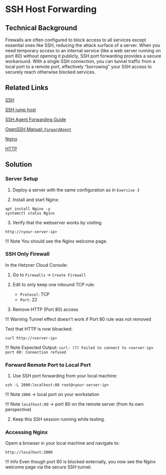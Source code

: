 # SSH Host Forwarding

## Technical Background

Firewalls are often configured to block access to all services except essential ones like SSH, reducing the attack surface of a server.
When you need temporary access to an internal service (like a web server running on port 80) without opening it publicly, SSH port forwarding provides a secure workaround. With a single SSH connection, you can tunnel traffic from a local port to a remote port, effectively “borrowing” your SSH access to securely reach otherwise blocked services.

## Related Links

[SSH](https://en.wikipedia.org/wiki/Secure_Shell)

[SSH jump host](https://wiki.gentoo.org/wiki/SSH_jump_host)

[SSH Agent Forwarding Guide](https://developer.mozilla.org/en-US/docs/Glossary/SSH_Agent_Forwarding)

[OpenSSH Manual: `ForwardAgent`](https://man.openbsd.org/ssh_config#ForwardAgent)

[Nginx](https://docs.Nginx.com/Nginx/admin-guide/web-server)

[HTTP](https://www.w3.org/Protocols/)

## Solution

### Server Setup

1. Deploy a server with the same configuration as in `Exercise 3`

2. Install and start Nginx:

```
apt install Nginx -y
systemctl status Nginx
```

3. Verify that the webserver works by visiting

`http://<your-server-ip>`

!!! Note
    You should see the Nginx welcome page.

### SSH Only Firewall

In the Hetzner Cloud Console:

1. Go to `Firewalls` → `Create Firewall`

2. Edit to only keep one inbound TCP rule:
    - `Protocol`: TCP
    - `Port`: 22

3. Remove HTTP (Port 80) access

!!! Warning
    Tunnel effect doesn't work if Port 80 rule was not removed

Test that HTTP is now bloacked:

`curl http://<server-ip>`

!!! Note
    Expected Output: `curl: (7) Failed to connect to <server-ip> port 80: Connection refused`

### Forward Remote Port to Local Port

1. Use SSH port forwarding from your local machine:

`ssh -L 2000:localhost:80 root@<your-server-ip>`

!!! Note 
    `2000` -> local port on your workstation

!!! Note 
    `localhost:80` -> port 80 on the remote server (from its own perspective)

2. Keep this SSH session running while testing.

### Accessing Nginx

Opem a browser in your local machine and navigate to:

`http://localhost:2000`

!!! Info
    Even though port 80 is blocked externally, you now see the Nginx welcome page via the secure SSH tunnel.
